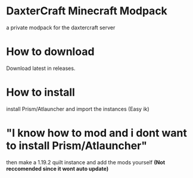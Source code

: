 # DaxterCraft Minecraft Modpack
 a private modpack for the daxtercraft server

# How to download
Download latest in releases.

# How to install
install Prism/Atlauncher and import the instances (Easy ik)

# "I know how to mod and i dont want to install Prism/Atlauncher"
then make a 1.19.2 quilt instance and add the mods yourself **(Not reccomended since it wont auto update)**
